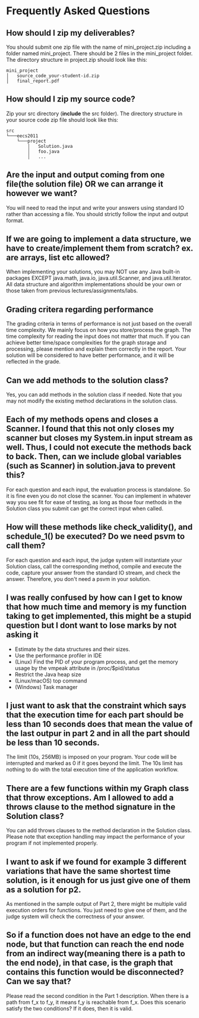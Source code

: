 # Frequently Asked Questions

## How should I zip my deliverables?
You should submit one zip file with the name of mini_project.zip including a folder named mini_project. There should be 2 files in the mini_project folder. The directory structure in project.zip should look like this:

```
mini_project
│   source_code_your-student-id.zip
│   final_report.pdf
```

## How should I zip my source code?
Zip your src directory (**include** the src folder). The directory structure in your source code zip file should look like this:

```
src
└───eecs2011
    └───project
        │   Solution.java
        │   foo.java
        │   ...
```

## Are the input and output coming from one file(the solution file) OR we can arrange it however we want?
You will need to read the input and write your answers using standard IO rather than accessing a file. You should strictly follow the input and output format.

## If we are going to implement a data structure, we have to create/implement them from scratch? ex. are arrays, list etc allowed?
When implementing your solutions, you may NOT use any Java built-in packages EXCEPT java.math, java.io, java.util.Scanner, and java.util.Iterator. All data structure and algorithm implementations should be your own or those taken from previous lectures/assignments/labs.

## Grading critera regarding performance
The grading criteria in terms of performance is not just based on the overall time complexity. We mainly focus on how you store/process the graph. The time complexity for reading the input does not matter that much. If you can achieve better time/space complexities for the graph storage and processing, please mention and explain them correctly in the report. Your solution will be considered to have better performance, and it will be reflected in the grade.

## Can we add methods to the solution class?
Yes, you can add methods in the solution class if needed. Note that you may not modify the existing method declarations in the solution class.

## Each of my methods opens and closes a Scanner. I found that this not only closes my scanner but closes my System.in input stream as well. Thus, I could not execute the methods back to back. Then, can we include global variables (such as Scanner) in solution.java to prevent this?
For each question and each input, the evaluation process is standalone. So it is fine even you do not close the scanner. You can implement in whatever way you see fit for ease of testing, as long as those four methods in the Solution class you submit can get the correct input when called.

## How will these methods like check_validity(), and schedule_1() be executed? Do we need psvm to call them?
For each question and each input, the judge system will instantiate your Solution class, call the corresponding method, compile and execute the code, capture your answer from the standard IO stream, and check the answer. Therefore, you don't need a psvm in your solution.

## I was really confused by how can I get to know that how much time and memory is my function taking to get implemented, this might be a stupid question but I dont want to lose marks by not asking it
* Estimate by the data structures and their sizes.
* Use the performance profiler in IDE
* (Linux) Find the PID of your program process, and get the memory usage by the vmpeak attribute in /proc/$pid/status
* Restrict the Java heap size
* (Linux/macOS) top command
* (Windows) Task manager

## I just want to ask that the constraint which says that the execution time for each part should be less than 10 seconds does that mean the value of the last outpur in part 2 and in all the part should be less than 10 seconds.
The limit (10s, 256MB) is imposed on your program. Your code will be interrupted and marked as 0 if it goes beyond the limit. The 10s limit has nothing to do with the total execution time of the application workflow.

## There are a few functions within my Graph class that throw exceptions. Am I allowed to add a throws clause to the method signature in the Solution class?
You can add throws clauses to the method declaration in the Solution class. Please note that exception handling may impact the performance of your program if not implemented properly.

## I want to ask if we found for example 3 different variations that have the same shortest time solution, is it enough for us just give one of them as a solution for p2.
As mentioned in the sample output of Part 2, there might be multiple valid execution orders for functions. You just need to give one of them, and the judge system will check the correctness of your answer.

## So if a function does not have an edge to the end node, but that function can reach the end node from an indirect way(meaning there is a path to the end node), in that case, is the graph that contains this function would be disconnected? Can we say that?
Please read the second condition in the Part 1 description. When there is a path from f_x to f_y, it means f_y is reachable from f_x. Does this scenario satisfy the two conditions? If it does, then it is valid.
